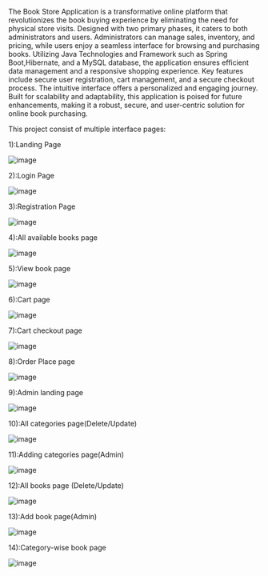 The Book Store Application is a transformative online platform that revolutionizes the book buying experience by eliminating the need for physical store visits. 
Designed with two primary phases, it caters to both administrators and users. Administrators can manage sales, inventory, and pricing, while users enjoy a seamless interface for browsing and purchasing books.
Utilizing Java Technologies and Framework such as Spring Boot,Hibernate, and a MySQL database, the application ensures efficient data management and a responsive shopping experience. 
Key features include secure user registration, cart management, and a secure checkout process. 
The intuitive interface offers a personalized and engaging journey. Built for scalability and adaptability, this application is poised for future enhancements, making it a robust, secure, and user-centric solution for online book purchasing.

This project consist of multiple interface pages:

1):Landing Page

![image](https://github.com/Tousif-Saqlain/Book-Store-Application/assets/118543903/a3a28307-7a2a-4927-90ce-bd2d1b57825f)

2):Login Page

![image](https://github.com/Tousif-Saqlain/Book-Store-Application/assets/118543903/ce54e80e-8f7d-40b9-9f4d-c17fa27d43e6)

3):Registration Page

![image](https://github.com/Tousif-Saqlain/Book-Store-Application/assets/118543903/c093105c-2743-4c83-a22d-4cd3c03f123e)

4):All available books page

![image](https://github.com/Tousif-Saqlain/Book-Store-Application/assets/118543903/f097cb65-5d2e-47d9-8e60-22fe4ec0b150)

5):View book page

![image](https://github.com/Tousif-Saqlain/Book-Store-Application/assets/118543903/cadd060d-33c0-41a8-8fd7-ddc92889daa1)

6):Cart page

![image](https://github.com/Tousif-Saqlain/Book-Store-Application/assets/118543903/ac8d55c0-8f15-45b5-910e-34511a91f1e3)

7):Cart checkout page

![image](https://github.com/Tousif-Saqlain/Book-Store-Application/assets/118543903/a61c1eef-1416-4b46-b88a-740088c76696)

8):Order Place page

![image](https://github.com/Tousif-Saqlain/Book-Store-Application/assets/118543903/6f55cba2-c172-4c9b-a6f4-c9afd2deb80e)

9):Admin landing page

![image](https://github.com/Tousif-Saqlain/Book-Store-Application/assets/118543903/2ac1cc5a-9565-4bcd-a1fc-d196e713a3ab)

10):All categories page(Delete/Update)

![image](https://github.com/Tousif-Saqlain/Book-Store-Application/assets/118543903/931838cf-43da-4caf-ac58-9a92eded5880)

11):Adding categories page(Admin)

![image](https://github.com/Tousif-Saqlain/Book-Store-Application/assets/118543903/798ef901-b783-4113-b4e4-f247a91c3378)

12):All books page (Delete/Update)

![image](https://github.com/Tousif-Saqlain/Book-Store-Application/assets/118543903/66966f4f-3fd6-482c-8b8b-abfcda1c52c6)

13):Add book page(Admin)

![image](https://github.com/Tousif-Saqlain/Book-Store-Application/assets/118543903/15519962-8071-4cc7-aa94-71cf03341c42)

14):Category-wise book page

![image](https://github.com/Tousif-Saqlain/Book-Store-Application/assets/118543903/e85d6f90-68af-49a2-87f1-09a04d98557d)




